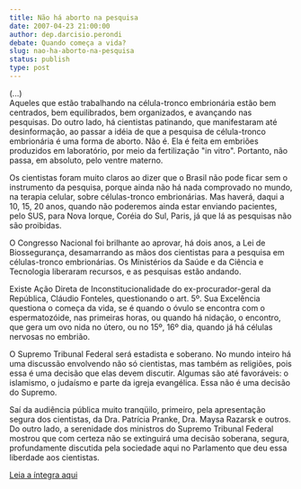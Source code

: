 ```yaml
---
title: Não há aborto na pesquisa
date: 2007-04-23 21:00:00
author: dep.darcisio.perondi
debate: Quando começa a vida?
slug: nao-ha-aborto-na-pesquisa
status: publish 
type: post
---
```


  
(...)  
Aqueles que estão trabalhando na célula-tronco embrionária estão bem centrados, bem equilibrados, bem organizados, e avançando nas pesquisas. Do outro lado, há cientistas patinando, que manifestaram até desinformação, ao passar a idéia de que a pesquisa de célula-tronco embrionária é uma forma de aborto. Não é. Ela é feita em embriões produzidos em laboratório, por meio da fertilização "in vitro". Portanto, não passa, em absoluto, pelo ventre materno.  
  
Os cientistas foram muito claros ao dizer que o Brasil não pode ficar sem o instrumento da pesquisa, porque ainda não há nada comprovado no mundo, na terapia celular, sobre células-tronco embrionárias. Mas haverá, daqui a 10, 15, 20 anos, quando não poderemos ainda estar enviando pacientes, pelo SUS, para Nova Iorque, Coréia do Sul, Paris, já que lá as pesquisas não são proibidas.  
  
O Congresso Nacional foi brilhante ao aprovar, há dois anos, a Lei de Biossegurança, desamarrando as mãos dos cientistas para a pesquisa em células-tronco embrionárias. Os Ministérios da Saúde e da Ciência e Tecnologia liberaram recursos, e as pesquisas estão andando.  
  
Existe Ação Direta de Inconstitucionalidade do ex-procurador-geral da República, Cláudio Fonteles, questionando o art. 5º. Sua Excelência questiona o começa da vida, se é quando o óvulo se encontra com o espermatozóide, nas primeiras horas, ou quando há nidação, o encontro, que gera um ovo nida no útero, ou no 15º, 16º dia, quando já há células nervosas no embrião.  
  
O Supremo Tribunal Federal será estadista e soberano. No mundo inteiro há uma discussão envolvendo não só cientistas, mas também as religiões, pois essa é uma decisão que elas devem discutir. Algumas são até favoráveis: o islamismo, o judaísmo e parte da igreja evangélica. Essa não é uma decisão do Supremo.  
  
Saí da audiência pública muito tranqüilo, primeiro, pela apresentação segura dos cientistas, da Dra. Patrícia Pranke, Dra. Maysa Razarsk e outros. Do outro lado, a serenidade dos ministros do Supremo Tribunal Federal mostrou que com certeza não se extinguirá uma decisão soberana, segura, profundamente discutida pela sociedade aqui no Parlamento que deu essa liberdade aos cientistas.  
  
[Leia a íntegra aqui](http://www.camara.gov.br/internet/sitaqweb/discursodireto.asp?nuSessao=081.1.53.O)
